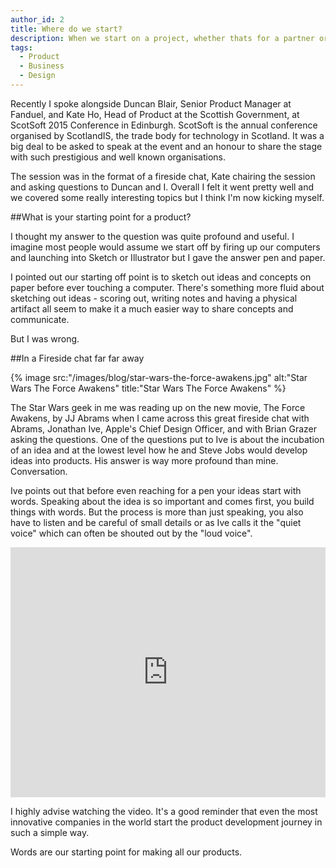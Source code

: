 ```yaml
---
author_id: 2
title: Where do we start?
description: When we start on a project, whether thats for a partner or one of our own creations, where is our starting point?
tags:
  - Product
  - Business
  - Design
---
```

Recently I spoke alongside Duncan Blair, Senior Product Manager at Fanduel, and Kate Ho, Head of Product at the Scottish Government, at ScotSoft 2015 Conference in Edinburgh. ScotSoft is the annual conference organised by ScotlandIS, the trade body for technology in Scotland. It was a big deal to be asked to speak at the event and an honour to share the stage with such prestigious and well known organisations. 

The session was in the format of a fireside chat, Kate chairing the session and asking questions to Duncan and I. Overall I felt it went pretty well and we covered some really interesting topics but I think I'm now kicking myself. 

##What is your starting point for a product?

I thought my answer to the question was quite profound and useful. I imagine most people would assume we start off by firing up our computers and launching into Sketch or Illustrator but I gave the answer pen and paper. 

I pointed out our starting off point is to sketch out ideas and concepts on paper before ever touching a computer. There's something more fluid about sketching out ideas - scoring out, writing notes and having a physical artifact all seem to make it a much easier way to share concepts and communicate.

But I was wrong.

##In a Fireside chat far far away

{% image src:"/images/blog/star-wars-the-force-awakens.jpg" alt:"Star Wars The Force Awakens" title:"Star Wars The Force Awakens" %}

The Star Wars geek in me was reading up on the new movie, The Force Awakens, by JJ Abrams when I came across this great fireside chat with Abrams, Jonathan Ive, Apple's Chief Design Officer, and with Brian Grazer asking the questions. One of the questions put to Ive is about the incubation of an idea and at the lowest level how he and Steve Jobs would develop ideas into products. His answer is way more profound than mine. Conversation.

Ive points out that before even reaching for a pen your ideas start with words. Speaking about the idea is so important and comes first, you build things with words. But the process is more than just speaking, you also have to listen and be careful of small details or as Ive calls it the "quiet voice" which can often be shouted out by the "loud voice".

<div class="youtube">
<iframe width="100%" height="400px" src="https://www.youtube.com/embed/Ey8FzGECjFA" frameborder="0" allowfullscreen></iframe>
</div>

I highly advise watching the video. It's a good reminder that even the most innovative companies in the world start the product development journey in such a simple way. 

Words are our starting point for making all our products.
